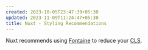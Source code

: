 ```yaml
---
created: 2023-10-05T23:47:39+05:30
updated: 2023-11-09T11:24:47+05:30
title: Nuxt - Styling Recommendations
---
```



Nuxt recommends using [Fontaine](https://github.com/nuxt-modules/fontaine) to reduce your [CLS](https://web.dev/cls/). 